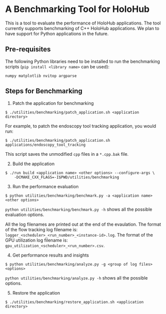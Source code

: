 # A Benchmarking Tool for HoloHub

This is a tool to evaluate the performance of HoloHub applications. The tool currently supports
benchmarking of C++ HoloHub applications. We plan to have support for Python applications in the future.

## Pre-requisites
The following Python libraries need to be installed to run the benchmarking scripts (`pip install <library name>` can be used):

```
numpy matplotlib nvitop argparse
```
## Steps for Benchmarking

1. Patch the application for benchmarking

```
$ ./utilities/benchmarking/patch_application.sh <application directory>
```

For example, to patch the endoscopy tool tracking application, you would run:

```
$ ./utilities/benchmarking/patch_application.sh applications/endoscopy_tool_tracking
```
This script saves the unmodified `cpp` files in a `*.cpp.bak` file.

2. Build the application

```
$ ./run build <application name> <other options> --configure-args \
    -DCMAKE_CXX_FLAGS=-I$PWD/utilities/benchmarking
```

3. Run the performance evaluation

```
$ python utilities/benchmarking/benchmark.py -a <application name> <other options>
```

`python utilities/benchmarking/benchmark.py -h` shows all the possible evaluation options.

All the log filenames are printed out at the end of the evaulation. The format of the flow tracking log filename is:
`logger_<scheduler>_<run_number>_<instance-id>.log`. The format of the GPU utilization log filename
is: `gpu_utilization_<scheduler>_<run_number>.csv`.

4. Get performance results and insights

```
$ python utilities/benchmarking/analyze.py -g <group of log files> <options>
```
`python utilities/benchmarking/analyze.py -h` shows all the possible options.

5. Restore the application

```
$ ./utilities/benchmarking/restore_application.sh <application directory>
```